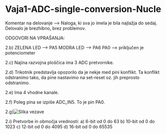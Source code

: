 # Vaja1-ADC-single-conversion-Nucle

Komentar na delovanje --> Naloga, ki sva jo imela je bila najlažja do sedaj. Delovalo je brezhibno, brez problemov. 

ODGOVORI NA VPRAŠANJA:

2.b) ZELENA LED --> PA5
     MODRA LED  --> PA6
     PA0 --> priključen je potenciometer

2.c) Najina razvojna ploščica ima 3 ADC pretvornike.

2.d) Trikotnik predstavlja opozorilo da je nekje med pini konflikt.
     Ta konflikt odstranimo tako, da pine nastavimo na set-reset oz. jih preprosto odstranimo.
     
2.e) Ima 4 vhodne kanale.

2.f) Poleg pina se izpiše ADC_IN5.
     To je pin PA0.
     
2.g)![Slika vezave]()

2.i) Pretvorbe in območja vrednosti:
     a) 6-bit  od 0 do 63 
     b) 10-bit od 0 do 1023
     c) 12-bit od 0 do 4095
     d) 16-bit od 0 do 65535
